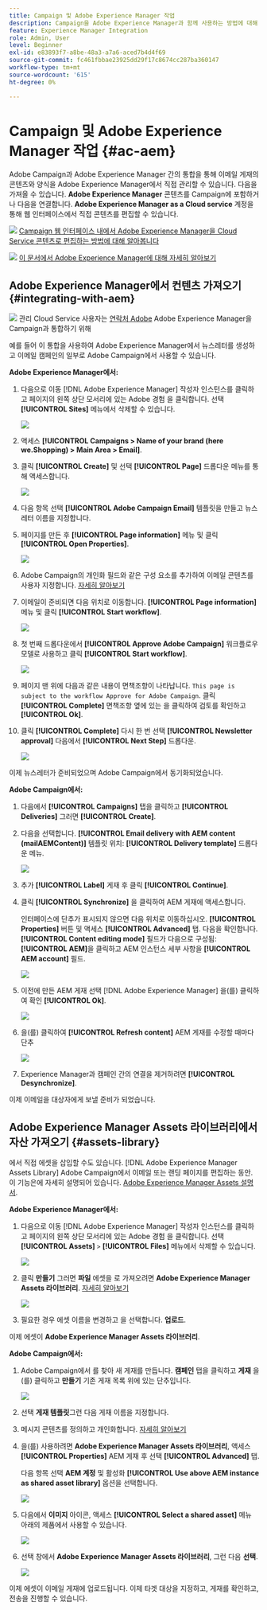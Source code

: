 ```yaml
---
title: Campaign 및 Adobe Experience Manager 작업
description: Campaign을 Adobe Experience Manager과 함께 사용하는 방법에 대해 알아보기
feature: Experience Manager Integration
role: Admin, User
level: Beginner
exl-id: e83893f7-a8be-48a3-a7a6-aced7b4d4f69
source-git-commit: fc461fbbae23925dd29f17c8674cc287ba360147
workflow-type: tm+mt
source-wordcount: '615'
ht-degree: 0%

---
```


# Campaign 및 Adobe Experience Manager 작업 {#ac-aem}

Adobe Campaign과 Adobe Experience Manager 간의 통합을 통해 이메일 게재의 콘텐츠와 양식을 Adobe Experience Manager에서 직접 관리할 수 있습니다. 다음을 가져올 수 있습니다. **Adobe Experience Manager** 콘텐츠를 Campaign에 포함하거나 다음을 연결합니다. **Adobe Experience Manager as a Cloud service** 계정을 통해 웹 인터페이스에서 직접 콘텐츠를 편집할 수 있습니다.

![](../assets/do-not-localize/book.png) [Campaign 웹 인터페이스 내에서 Adobe Experience Manager을 Cloud Service 콘텐츠로 편집하는 방법에 대해 알아봅니다](https://experienceleague.adobe.com/docs/campaign-web/v8/integrations/aem-content.html?lang=en)

![](../assets/do-not-localize/book.png) [이 문서에서 Adobe Experience Manager에 대해 자세히 알아보기](https://experienceleague.adobe.com/docs/experience-manager-65/administering/integration/campaignonpremise.html#aem-and-adobe-campaign-integration-workflow)

## Adobe Experience Manager에서 컨텐츠 가져오기 {#integrating-with-aem}

![](../assets/do-not-localize/speech.png)  관리 Cloud Service 사용자는 [연락처 Adobe](../start/campaign-faq.md#support) Adobe Experience Manager을 Campaign과 통합하기 위해

예를 들어 이 통합을 사용하여 Adobe Experience Manager에서 뉴스레터를 생성하고 이메일 캠페인의 일부로 Adobe Campaign에서 사용할 수 있습니다.

**Adobe Experience Manager에서:**

1. 다음으로 이동 [!DNL Adobe Experience Manager] 작성자 인스턴스를 클릭하고 페이지의 왼쪽 상단 모서리에 있는 Adobe 경험 을 클릭합니다. 선택 **[!UICONTROL Sites]** 메뉴에서 삭제할 수 있습니다.

   ![](assets/aem_authoring_1.png)

1. 액세스 **[!UICONTROL Campaigns > Name of your brand (here we.Shopping) > Main Area > Email]**.

1. 클릭 **[!UICONTROL Create]** 및 선택 **[!UICONTROL Page]** 드롭다운 메뉴를 통해 액세스합니다.

   ![](assets/aem_authoring_2.png)

1. 다음 항목 선택 **[!UICONTROL Adobe Campaign Email]** 템플릿을 만들고 뉴스레터 이름을 지정합니다.

1. 페이지를 만든 후 **[!UICONTROL Page information]** 메뉴 및 클릭 **[!UICONTROL Open Properties]**.

   ![](assets/aem_authoring_3.png)

1. Adobe Campaign의 개인화 필드와 같은 구성 요소를 추가하여 이메일 콘텐츠를 사용자 지정합니다. [자세히 알아보기](https://experienceleague.adobe.com/docs/experience-manager-65/content/sites/authoring/aem-adobe-campaign/campaign.html?lang=en#editing-email-content)

1. 이메일이 준비되면 다음 위치로 이동합니다. **[!UICONTROL Page information]** 메뉴 및 클릭 **[!UICONTROL Start workflow]**.

   ![](assets/aem_authoring_4.png)

1. 첫 번째 드롭다운에서 **[!UICONTROL Approve Adobe Campaign]** 워크플로우 모델로 사용하고 클릭 **[!UICONTROL Start workflow]**.

   ![](assets/aem_authoring_5.png)

1. 페이지 맨 위에 다음과 같은 내용이 면책조항이 나타납니다. `This page is subject to the workflow Approve for Adobe Campaign`. 클릭 **[!UICONTROL Complete]** 면책조항 옆에 있는 을 클릭하여 검토를 확인하고 **[!UICONTROL Ok]**.

1. 클릭 **[!UICONTROL Complete]** 다시 한 번 선택 **[!UICONTROL Newsletter approval]** 다음에서 **[!UICONTROL Next Step]** 드롭다운.

   ![](assets/aem_authoring_6.png)

이제 뉴스레터가 준비되었으며 Adobe Campaign에서 동기화되었습니다.

**Adobe Campaign에서:**

1. 다음에서 **[!UICONTROL Campaigns]** 탭을 클릭하고 **[!UICONTROL Deliveries]** 그러면 **[!UICONTROL Create]**.

1. 다음을 선택합니다. **[!UICONTROL Email delivery with AEM content (mailAEMContent)]** 템플릿 위치: **[!UICONTROL Delivery template]** 드롭다운 메뉴.

   ![](assets/aem_authoring_7.png)

1. 추가 **[!UICONTROL Label]** 게재 후 클릭 **[!UICONTROL Continue]**.

1. 클릭 **[!UICONTROL Synchronize]** 을 클릭하여 AEM 게재에 액세스합니다.

   인터페이스에 단추가 표시되지 않으면 다음 위치로 이동하십시오. **[!UICONTROL Properties]** 버튼 및 액세스 **[!UICONTROL Advanced]** 탭. 다음을 확인합니다. **[!UICONTROL Content editing mode]** 필드가 다음으로 구성됨: **[!UICONTROL AEM]**&#x200B;을 클릭하고 AEM 인스턴스 세부 사항을 **[!UICONTROL AEM account]** 필드.

   ![](assets/aem_authoring_8.png)

1. 이전에 만든 AEM 게재 선택 [!DNL Adobe Experience Manager] 을(를) 클릭하여 확인 **[!UICONTROL Ok]**.

   ![](assets/aem_authoring_11.png)

1. 을(를) 클릭하여 **[!UICONTROL Refresh content]** AEM 게재를 수정할 때마다 단추

   ![](assets/aem_authoring_12.png)

1. Experience Manager과 캠페인 간의 연결을 제거하려면 **[!UICONTROL Desynchronize]**.

이제 이메일을 대상자에게 보낼 준비가 되었습니다.

## Adobe Experience Manager Assets 라이브러리에서 자산 가져오기 {#assets-library}

에서 직접 에셋을 삽입할 수도 있습니다. [!DNL Adobe Experience Manager Assets Library] Adobe Campaign에서 이메일 또는 랜딩 페이지를 편집하는 동안. 이 기능은에 자세히 설명되어 있습니다. [Adobe Experience Manager Assets 설명서](https://experienceleague.adobe.com/docs/experience-manager-65/content/assets/managing/manage-assets.html?lang=en).

**Adobe Experience Manager에서:**

1. 다음으로 이동 [!DNL Adobe Experience Manager] 작성자 인스턴스를 클릭하고 페이지의 왼쪽 상단 모서리에 있는 Adobe 경험 을 클릭합니다. 선택 **[!UICONTROL Assets]** `>` **[!UICONTROL Files]** 메뉴에서 삭제할 수 있습니다.

   ![](assets/aem_assets_1.png)

1. 클릭 **만들기** 그러면 **파일** 에셋을 로 가져오려면 **Adobe Experience Manager Assets 라이브러리**. [자세히 알아보기](https://experienceleague.adobe.com/docs/experience-manager-65/content/assets/managing/manage-assets.html?lang=en#uploading-assets)

   ![](assets/aem_assets_2.png)

1. 필요한 경우 에셋 이름을 변경하고 을 선택합니다. **업로드**.

이제 에셋이 **Adobe Experience Manager Assets 라이브러리**.

**Adobe Campaign에서:**

1. Adobe Campaign에서 를 찾아 새 게재를 만듭니다. **캠페인** 탭을 클릭하고 **게재** 을(를) 클릭하고 **만들기** 기존 게재 목록 위에 있는 단추입니다.

   ![](assets/aem_assets_3.png)

1. 선택 **게재 템플릿**&#x200B;그런 다음 게재 이름을 지정합니다.

1. 메시지 콘텐츠를 정의하고 개인화합니다. [자세히 알아보기](../send/email.md)

1. 을(를) 사용하려면 **Adobe Experience Manager Assets 라이브러리**, 액세스 **[!UICONTROL Properties]** AEM 게재 후 선택 **[!UICONTROL Advanced]** 탭.

   다음 항목 선택 **AEM 계정** 및 활성화 **[!UICONTROL Use above AEM instance as shared asset library]** 옵션을 선택합니다.

   ![](assets/aem_authoring_9.png)

1. 다음에서 **이미지** 아이콘, 액세스 **[!UICONTROL Select a shared asset]** 메뉴 아래의 제품에서 사용할 수 있습니다.

   ![](assets/aem_assets_4.png)

1. 선택 창에서 **Adobe Experience Manager Assets 라이브러리**, 그런 다음 **선택**.

   ![](assets/aem_assets_5.png)

이제 에셋이 이메일 게재에 업로드됩니다. 이제 타겟 대상을 지정하고, 게재를 확인하고, 전송을 진행할 수 있습니다.
